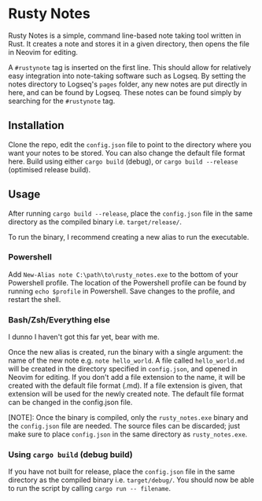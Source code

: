 # Rusty Notes
Rusty Notes is a simple, command line-based note taking tool written in Rust.
It creates a note and stores it in a given directory, then opens the file in Neovim for editing.

A `#rustynote` tag is inserted on the first line. This should allow for relatively easy integration into note-taking software such as Logseq.
By setting the notes directory to Logseq's `pages` folder, any new notes are put directly in here, and can be found by Logseq. These notes can be found simply by searching for the `#rustynote` tag.

## Installation
Clone the repo, edit the `config.json` file to point to the directory where you want your notes to be stored. You can also change the default file format here.
Build using either `cargo build` (debug), or `cargo build --release` (optimised release build).

## Usage
After running `cargo build --release`, place the `config.json` file in the same directory as the compiled binary i.e. `target/release/`.

To run the binary, I recommend creating a new alias to run the executable.

### Powershell
Add `New-Alias note C:\path\to\rusty_notes.exe` to the bottom of your Powershell profile.
The location of the Powershell profile can be found by running `echo $profile` in Powershell.
Save changes to the profile, and restart the shell.

### Bash/Zsh/Everything else
I dunno I haven't got this far yet, bear with me.

Once the new alias is created, run the binary with a single argument: the name of the new note e.g. `note hello_world`. A file called `hello_world.md` will be created in the directory specified in `config.json`, and opened in Neovim for editing.
If you don't add a file extension to the name, it will be created with the default file format (.md). If a file extension is given, that extension will be used for the newly created note.
The default file format can be changed in the config.json file.

[NOTE]: Once the binary is compiled, only the `rusty_notes.exe` binary and the `config.json` file are needed. The source files can be discarded; just make sure to place `config.json` in the same directory as `rusty_notes.exe`.

### Using `cargo build` (debug build)
If you have not built for release, place the `config.json` file in the same directory as the compiled binary i.e. `target/debug/`.
You should now be able to run the script by calling `cargo run -- filename`.
